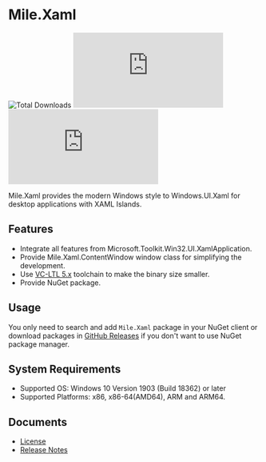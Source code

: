 ﻿# Mile.Xaml

![Total Downloads](https://img.shields.io/github/downloads/ProjectMile/Mile.Xaml/total)
[![GitHub Releases](https://img.shields.io/github/v/release/ProjectMile/Mile.Xaml?include_prereleases)](https://github.com/ProjectMile/Mile.Xaml/releases)
[![NuGet Package](https://img.shields.io/nuget/vpre/Mile.Xaml)](https://www.nuget.org/packages/Mile.Xaml)

Mile.Xaml provides the modern Windows style to Windows.UI.Xaml for desktop 
applications with XAML Islands.

## Features

- Integrate all features from Microsoft.Toolkit.Win32.UI.XamlApplication.
- Provide Mile.Xaml.ContentWindow window class for simplifying the development.
- Use [VC-LTL 5.x](https://github.com/Chuyu-Team/VC-LTL5) toolchain to make the
  binary size smaller.
- Provide NuGet package.

## Usage

You only need to search and add `Mile.Xaml` package in your NuGet client or 
download packages in 
[GitHub Releases](https://github.com/ProjectMile/Mile.Xaml/releases) if you
don't want to use NuGet package manager.

## System Requirements

- Supported OS: Windows 10 Version 1903 (Build 18362) or later
- Supported Platforms: x86, x86-64(AMD64), ARM and ARM64.

## Documents

- [License](https://github.com/ProjectMile/Mile.Xaml/blob/main/License.md)
- [Release Notes](https://github.com/ProjectMile/Mile.Xaml/blob/main/ReleaseNotes.md)

